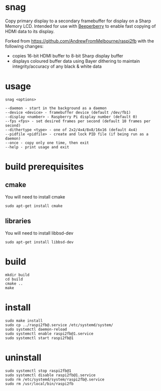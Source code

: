 # snag
Copy primary display to a secondary framebuffer for display on a Sharp Memory LCD. Intended for use with [Beeperberry](https://beepberry.sqfmi.com) to enable fast copying of HDMI data to its display.

Forked from https://github.com/AndrewFromMelbourne/raspi2fb with the following changes:
* copies 16-bit HDMI buffer to 8-bit Sharp display buffer
* displays coloured buffer data using Bayer dithering to maintain integrity/accuracy of any black & white data

# usage

    snag <options>

    --daemon - start in the background as a daemon
    --device <device> - framebuffer device (default /dev/fb1)
    --display <number> - Raspberry Pi display number (default 0)
    --fps <fps> - set desired frames per second (default 10 frames per second)
    --dithertype <type> - one of 2x2/4x4/8x8/16x16 (default 4x4)
    --pidfile <pidfile> - create and lock PID file (if being run as a daemon)
    --once - copy only one time, then exit
    --help - print usage and exit

# build prerequisites
## cmake
You will need to install cmake

    sudo apt-get install cmake
## libraries
You will need to install libbsd-dev

    sudo apt-get install libbsd-dev
# build
    mkdir build
    cd build
    cmake ..
    make

# install
    sudo make install
    sudo cp ../raspi2fb@.service /etc/systemd/system/
    sudo systemctl daemon-reload
    sudo systemctl enable raspi2fb@1.service
    sudo systemctl start raspi2fb@1
    
# uninstall
    sudo systemctl stop raspi2fb@1
    sudo systemctl disable raspi2fb@1.service
    sudo rm /etc/systemd/system/raspi2fb@.service
    sudo rm /usr/local/bin/raspi2fb
